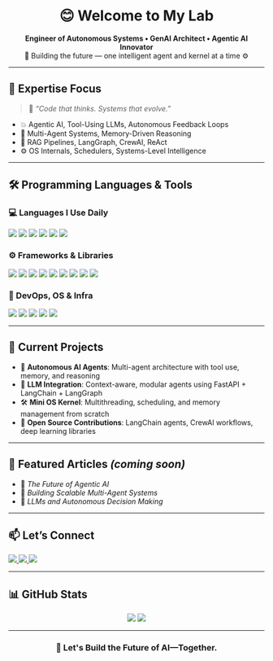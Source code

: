<h1 align="center">
  😊 Welcome to My Lab 
</h1>
<p align="center">
  <b>Engineer of Autonomous Systems • GenAI Architect • Agentic AI Innovator</b><br>
  🧠 Building the future — one intelligent agent and kernel at a time ⚙️
</p>

---

## 🧠 Expertise Focus

> 🚀 *“Code that thinks. Systems that evolve.”*

- 💥 Agentic AI, Tool-Using LLMs, Autonomous Feedback Loops  
- 🤖 Multi-Agent Systems, Memory-Driven Reasoning  
- 🔁 RAG Pipelines, LangGraph, CrewAI, ReAct  
- ⚙️ OS Internals, Schedulers, Systems-Level Intelligence

---

## 🛠️ Programming Languages & Tools

### 💻 Languages I Use Daily
<p>
  <img src="https://img.shields.io/badge/C-00599C?style=for-the-badge&logo=c&logoColor=white"/>
  <img src="https://img.shields.io/badge/C++-004482?style=for-the-badge&logo=cplusplus&logoColor=white"/>
  <img src="https://img.shields.io/badge/Python-3776AB?style=for-the-badge&logo=python&logoColor=white"/>
  <img src="https://img.shields.io/badge/JavaScript-F7DF1E?style=for-the-badge&logo=javascript&logoColor=black"/>
  <img src="https://img.shields.io/badge/Markdown-000000?style=for-the-badge&logo=markdown&logoColor=white"/>
  <img src="https://img.shields.io/badge/Bash-4EAA25?style=for-the-badge&logo=gnu-bash&logoColor=white"/>
</p>

### ⚙️ Frameworks & Libraries
<p>
  <img src="https://img.shields.io/badge/PyTorch-EE4C2C?style=for-the-badge&logo=pytorch&logoColor=white"/>
  <img src="https://img.shields.io/badge/LangChain-000000?style=for-the-badge&logo=LangChain&logoColor=white"/>
  <img src="https://img.shields.io/badge/LangGraph-7B68EE?style=for-the-badge"/>
  <img src="https://img.shields.io/badge/TensorFlow-FF6F00?style=for-the-badge&logo=tensorflow&logoColor=white"/>
  <img src="https://img.shields.io/badge/FastAPI-009688?style=for-the-badge&logo=fastapi&logoColor=white"/>
  <img src="https://img.shields.io/badge/CrewAI-8E44AD?style=for-the-badge"/>
  <img src="https://img.shields.io/badge/Flask-000000?style=for-the-badge&logo=flask&logoColor=white"/>
  <img src="https://img.shields.io/badge/HuggingFace-FCC624?style=for-the-badge&logo=huggingface&logoColor=black"/>
  <img src="https://img.shields.io/badge/OpenAI-412991?style=for-the-badge&logo=openai&logoColor=white"/>
</p>

### 🔧 DevOps, OS & Infra
<p>
  <img src="https://img.shields.io/badge/Linux-772953?style=for-the-badge&logo=linux&logoColor=white"/>
  <img src="https://img.shields.io/badge/Ubuntu-E95420?style=for-the-badge&logo=ubuntu&logoColor=white"/>
  <img src="https://img.shields.io/badge/Git-F05032?style=for-the-badge&logo=git&logoColor=white"/>
  <img src="https://img.shields.io/badge/GitHub_Actions-2088FF?style=for-the-badge&logo=github-actions&logoColor=white"/>
  <img src="https://img.shields.io/badge/Docker-2496ED?style=for-the-badge&logo=docker&logoColor=white"/>
</p>

---

## 🔭 Current Projects

- 🚀 **Autonomous AI Agents**: Multi-agent architecture with tool use, memory, and reasoning  
- 🧠 **LLM Integration**: Context-aware, modular agents using FastAPI + LangChain + LangGraph  
- 🛠️ **Mini OS Kernel**: Multithreading, scheduling, and memory management from scratch  
- 🤝 **Open Source Contributions**: LangChain agents, CrewAI workflows, deep learning libraries

---

## 📝 Featured Articles *(coming soon)*

- 📄 *The Future of Agentic AI*  
- 📄 *Building Scalable Multi-Agent Systems*  
- 📄 *LLMs and Autonomous Decision Making*

---

## 📫 Let’s Connect
<p>
  <a href="https://www.linkedin.com/in/azlan-malik/" target="_blank">
    <img src="https://img.shields.io/badge/LinkedIn-0077B5?style=for-the-badge&logo=linkedin&logoColor=white"/>
  </a>
  <a href="mailto:azlanmalikai@gmail.com">
    <img src="https://img.shields.io/badge/Email-D14836?style=for-the-badge&logo=gmail&logoColor=white"/>
  </a>
  <a href="https://twitter.com/azlanmalik" target="_blank">
    <img src="https://img.shields.io/badge/Twitter/X-000000?style=for-the-badge&logo=twitter&logoColor=white"/>
  </a>
</p>

---

## 📊 GitHub Stats

<p align="center">
  <img src="https://github-readme-stats.vercel.app/api?username=malakazlan&show_icons=true&theme=radical&hide_border=true" />
  <img src="https://github-readme-streak-stats.herokuapp.com/?user=malakazlan&theme=radical&hide_border=true"/>
</p>

---

<h3 align="center">🤝 Let's Build the Future of AI—Together.</h3>
